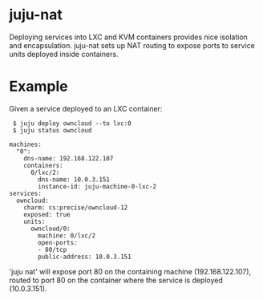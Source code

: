 juju-nat
========
Deploying services into LXC and KVM containers provides nice isolation and
encapsulation. juju-nat sets up NAT routing to expose ports to service units
deployed inside containers.

Example
=======

Given a service deployed to an LXC container:

```
 $ juju deploy owncloud --to lxc:0
 $ juju status owncloud
```

```
machines:
  "0":
    dns-name: 192.168.122.107
    containers:
      0/lxc/2:
        dns-name: 10.0.3.151
        instance-id: juju-machine-0-lxc-2
services:
  owncloud:
    charm: cs:precise/owncloud-12
    exposed: true
    units:
      owncloud/0:
        machine: 0/lxc/2
        open-ports:
        - 80/tcp
        public-address: 10.0.3.151
```

'juju nat' will expose port 80 on the containing machine (192.168.122.107), routed to
port 80 on the container where the service is deployed (10.0.3.151).
